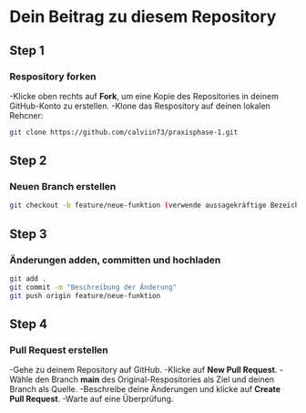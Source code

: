 # Dein Beitrag zu diesem Repository

## Step 1
### Respository forken

-Klicke oben rechts auf **Fork**, um eine Kopie des Repositories in deinem GitHub-Konto zu erstellen.
-Klone das Respository auf deinen lokalen Rehcner:
```bash
git clone https://github.com/calviin73/praxisphase-1.git
```
## Step 2 
### Neuen Branch erstellen

```bash
git checkout -b feature/neue-funktion (verwende aussagekräftige Bezeichnungen)
```
## Step 3
### Änderungen adden, committen und hochladen

```bash
git add .
git commit -m "Beschreibung der Änderung"
git push origin feature/neue-funktion
```
## Step 4
### Pull Request erstellen

-Gehe zu deinem Repository auf GitHub.
-Klicke auf **New Pull Request**.
-Wähle den Branch **main** des Original-Respositories als Ziel und deinen Branch als Quelle.
-Beschreibe deine Änderungen und klicke auf **Create Pull Request**.
-Warte auf eine Überprüfung.